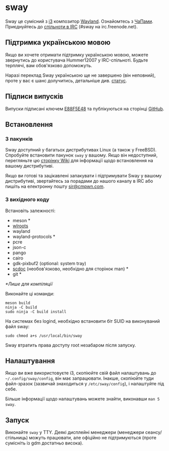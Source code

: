 # sway

Sway це сумісний з [i3](https://i3wm.org/) композитор [Wayland](http://wayland.freedesktop.org/).
Ознайомтесь з [ЧаПами](https://github.com/swaywm/sway/wiki). Приєднуйтесь до [спільноти в
IRC](http://webchat.freenode.net/?channels=sway&uio=d4) (#sway на
irc.freenode.net).

## Підтримка українською мовою

Якщо ви хочете отримати підтримку українською мовою, можете звернутись до користувача
Hummer12007 у IRC-спільноті. Будьте терплячі, вам обов'язково допоможуть.

Наразі переклад Sway українською ще не завершено (він неповний), проте у вас є шанс долучитись,
детальніше див. [статус](https://github.com/swaywm/sway/issues/1318#issuecomment-322277382).

## Підписи випусків

Випуски підписані ключем [E88F5E48](https://keys.openpgp.org/search?q=34FF9526CFEF0E97A340E2E40FDE7BE0E88F5E48)
та публікуються на сторінці [GitHub](https://github.com/swaywm/sway/releases).

## Встановлення

### З пакунків

Sway доступний у багатьох дистрибутивах Linux (а також у FreeBSD).
Спробуйте встановити пакунок `sway` у вашому.
Якщо він недоступний, перегляньте цю [сторінку Wiki](https://github.com/swaywm/sway/wiki/Unsupported-packages)
для інформації щодо встановлення на вашому дистрибутиві.

Якщо ви готові та зацікавлені запакувати і підтримувати Sway у вашому
дистрибутиві, звертайтесь за порадами до нашого каналу в IRC або
пишіть на електронну пошту [sir@cmpwn.com](mailto:sir@cmpwn.com).

### З вихідного коду

Встановіть залежності:

* meson \*
* [wlroots](https://github.com/swaywm/wlroots)
* wayland
* wayland-protocols \*
* pcre
* json-c
* pango
* cairo
* gdk-pixbuf2 (optional: system tray)
* [scdoc](https://git.sr.ht/~sircmpwn/scdoc) (необов'язково, необхідно для сторінок man) \*
* git \*

_\*Лише для компіляції_

Виконайте ці команди:

    meson build
    ninja -C build
    sudo ninja -C build install

На системах без logind, необхідно встановити біт SUID на виконуваний файл sway:

    sudo chmod a+s /usr/local/bin/sway

Sway втратить права доступу root незабаром після запуску.

## Налаштування

Якщо ви вже використовуєте i3, скопіюйте свій файл налаштувань
до `~/.config/sway/config`, він має запрацювати. Інакше, скопіюйте
туди файл-зразок (зазвичай знаходиться у `/etc/sway/config`), і налаштуйте під себе.

Більше інформації щодо налаштувань можете знайти, виконавши `man 5 sway`.

## Запуск

Виконайте `sway` у TTY. Деякі дисплейні менеджери (менеджери сеансу/стільниць)
можуть працювати, але офіційно не підтримуються (проте сумісніть із gdm достатньо висока).
